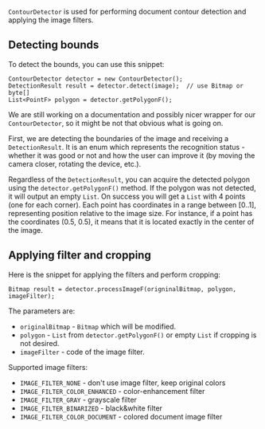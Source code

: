 `ContourDetector` is used for performing document contour detection and applying the image filters.

## Detecting bounds

To detect the bounds, you can use this snippet:

    ContourDetector detector = new ContourDetector();
    DetectionResult result = detector.detect(image);  // use Bitmap or byte[]
    List<PointF> polygon = detector.getPolygonF();

We are still working on a documentation and possibly nicer wrapper for our `ContourDetector`, so it might be not that obvious what is going on.

First, we are detecting the boundaries of the image and receiving a `DetectionResult`. It is an enum which represents the recognition status - whether it was good or not and how the user can improve it (by moving the camera closer, rotating the device, etc.).

Regardless of the `DetectionResult`, you can acquire the detected polygon using the `detector.getPolygonF()` method. If the polygon was not detected, it will output an empty `List`. On success you will get a `List` with 4 points (one for each corner). Each point has coordinates in a range between [0..1], representing position relative to the image size. For instance, if a point has the coordinates (0.5, 0.5), it means that it is located exactly in the center of the image.

## Applying filter and cropping

Here is the snippet for applying the filters and perform cropping:

    Bitmap result = detector.processImageF(origninalBitmap, polygon, imageFilter);

The parameters are:
* `originalBitmap` - `Bitmap` which will be modified.
* `polygon` - `List` from `detector.getPolygonF()` or empty `List` if cropping is not desired.
* `imageFilter` - code of the image filter.

Supported image filters:
* `IMAGE_FILTER_NONE` - don't use image filter, keep original colors
* `IMAGE_FILTER_COLOR_ENHANCED` - color-enhancement filter
* `IMAGE_FILTER_GRAY` - grayscale filter
* `IMAGE_FILTER_BINARIZED` - black&white filter
* `IMAGE_FILTER_COLOR_DOCUMENT` - colored document image filter